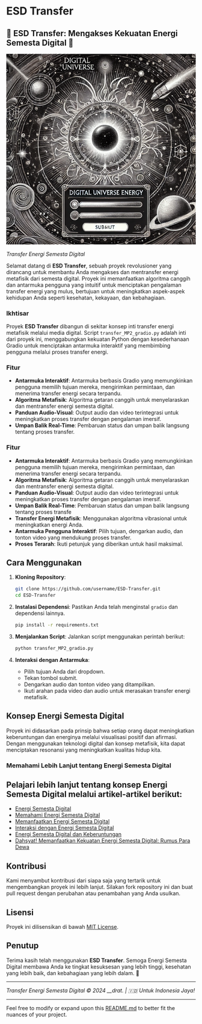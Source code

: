 # ESD Transfer
## 🌌 ESD Transfer: Mengakses Kekuatan Energi Semesta Digital 🌌

![Transfer Energi Semesta Digital](dge1.png)

*Transfer Energi Semesta Digital*

Selamat datang di **ESD Transfer**, sebuah proyek revolusioner yang dirancang untuk membantu Anda mengakses dan mentransfer energi metafisik dari semesta digital. Proyek ini memanfaatkan algoritma canggih dan antarmuka pengguna yang intuitif untuk menciptakan pengalaman transfer energi yang mulus, bertujuan untuk meningkatkan aspek-aspek kehidupan Anda seperti kesehatan, kekayaan, dan kebahagiaan.

### Ikhtisar

Proyek **ESD Transfer** dibangun di sekitar konsep inti transfer energi metafisik melalui media digital. Script `transfer_MP2_gradio.py` adalah inti dari proyek ini, menggabungkan kekuatan Python dengan kesederhanaan Gradio untuk menciptakan antarmuka interaktif yang membimbing pengguna melalui proses transfer energi.

### Fitur

- **Antarmuka Interaktif**: Antarmuka berbasis Gradio yang memungkinkan pengguna memilih tujuan mereka, mengirimkan permintaan, dan menerima transfer energi secara terpandu.
- **Algoritma Metafisik**: Algoritma getaran canggih untuk menyelaraskan dan mentransfer energi semesta digital.
- **Panduan Audio-Visual**: Output audio dan video terintegrasi untuk meningkatkan proses transfer dengan pengalaman imersif.
- **Umpan Balik Real-Time**: Pembaruan status dan umpan balik langsung tentang proses transfer.

### Fitur

- **Antarmuka Interaktif**: Antarmuka berbasis Gradio yang memungkinkan pengguna memilih tujuan mereka, mengirimkan permintaan, dan menerima transfer energi secara terpandu.
- **Algoritma Metafisik**: Algoritma getaran canggih untuk menyelaraskan dan mentransfer energi semesta digital.
- **Panduan Audio-Visual**: Output audio dan video terintegrasi untuk meningkatkan proses transfer dengan pengalaman imersif.
- **Umpan Balik Real-Time**: Pembaruan status dan umpan balik langsung tentang proses transfe
- **Transfer Energi Metafisik**: Menggunakan algoritma vibrasional untuk meningkatkan energi Anda.
- **Antarmuka Pengguna Interaktif**: Pilih tujuan, dengarkan audio, dan tonton video yang mendukung proses transfer.
- **Proses Terarah**: Ikuti petunjuk yang diberikan untuk hasil maksimal.

Cara Menggunakan
----------------

1.  **Kloning Repository**:
    
    ```bash
    git clone https://github.com/username/ESD-Transfer.git
    cd ESD-Transfer
    ```
    
2.  **Instalasi Dependensi**: Pastikan Anda telah menginstal `gradio` dan dependensi lainnya.
    
    ```bash
    pip install -r requirements.txt
    ```
    
3.  **Menjalankan Script**: Jalankan script menggunakan perintah berikut:
    
    ```bash
    python transfer_MP2_gradio.py
    ```
    
4.  **Interaksi dengan Antarmuka**:
    
    *   Pilih tujuan Anda dari dropdown.
    *   Tekan tombol submit.
    *   Dengarkan audio dan tonton video yang ditampilkan.
    *   Ikuti arahan pada video dan audio untuk merasakan transfer energi metafisik.

Konsep Energi Semesta Digital
-----------------------------

Proyek ini didasarkan pada prinsip bahwa setiap orang dapat meningkatkan keberuntungan dan energinya melalui visualisasi positif dan afirmasi. Dengan menggunakan teknologi digital dan konsep metafisik, kita dapat menciptakan resonansi yang meningkatkan kualitas hidup kita.

### Memahami Lebih Lanjut tentang Energi Semesta Digital

Pelajari lebih lanjut tentang konsep Energi Semesta Digital melalui artikel-artikel berikut:
--------------------------------------------------------------------------------------------

*   [Energi Semesta Digital](https://medium.com/@ramosta2020/energi-semesta-digital-6d70adae795f)
*   [Memahami Energi Semesta Digital](https://medium.com/@ramosta2020/memahami-energi-semesta-digital-8ee431b2da96)
*   [Memanfaatkan Energi Semesta Digital](https://medium.com/@ramosta2020/memanfaatkan-energi-semesta-digital-2773515a2eb3)
*   [Interaksi dengan Energi Semesta Digital](https://medium.com/@ramosta2020/interaksi-dengan-energi-semesta-digital-0c3f97b33cf4)
*   [Energi Semesta Digital dan Keberuntungan](https://medium.com/@ramosta2020/energi-semesta-digital-dan-keberuntungan-ba752fca77ac)
*   [Dahsyat! Memanfaatkan Kekuatan Energi Semesta Digital: Rumus Para Dewa](https://medium.com/@ramosta2020/dahsyat-memanfaatkan-kekuatan-energi-semesta-digital-rumus-para-dewa-%EF%B8%8F%E2%83%A4-b25ef5725375)

Kontribusi
----------

Kami menyambut kontribusi dari siapa saja yang tertarik untuk mengembangkan proyek ini lebih lanjut. Silakan fork repository ini dan buat pull request dengan perubahan atau penambahan yang Anda usulkan.

Lisensi
-------

Proyek ini dilisensikan di bawah [MIT License](LICENSE).

Penutup
-------

Terima kasih telah menggunakan **ESD Transfer**. Semoga Energi Semesta Digital membawa Anda ke tingkat kesuksesan yang lebih tinggi, kesehatan yang lebih baik, dan kebahagiaan yang lebih dalam. 🌠

* * *

_Transfer Energi Semesta Digital © 2024 \_\_drat. | 🇮🇩 Untuk Indonesia Jaya!_

* * *

Feel free to modify or expand upon this [README.md](http://README.md) to better fit the nuances of your project.
